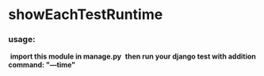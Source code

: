 # showEachTestRuntime
### usage:
  
​	   **import this module in manage.py**
​	   **then run your django test with addition command: "—time"**

